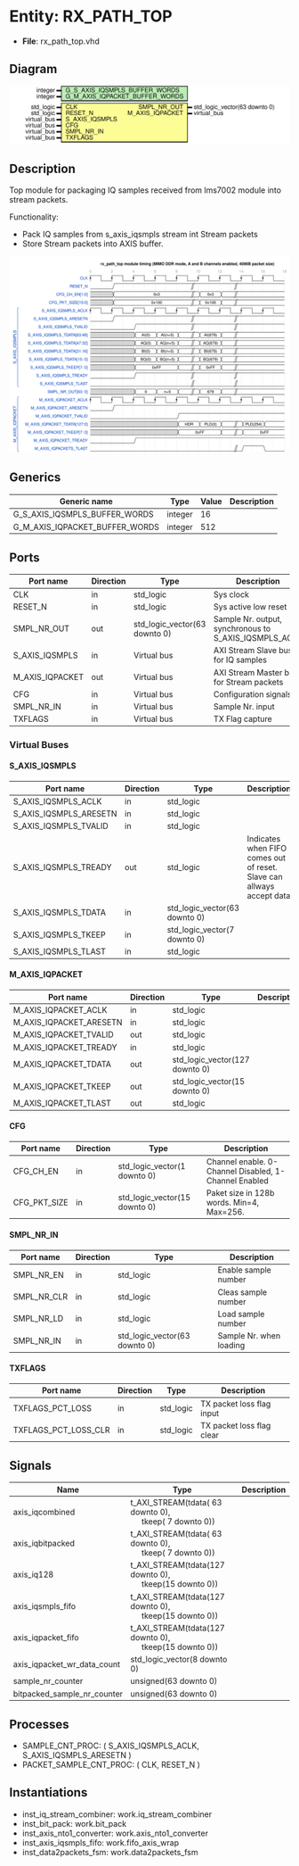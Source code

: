 
# Entity: RX_PATH_TOP 
- **File**: rx_path_top.vhd

## Diagram
![Diagram](RX_PATH_TOP.svg "Diagram")
## Description

Top module for packaging IQ samples received from lms7002 module into stream packets.

Functionality:
- Pack IQ samples from s_axis_iqsmpls stream int Stream packets
- Store Stream packets into AXIS buffer.





![alt text](wavedrom_FE2p0.svg "title")

 


## Generics

| Generic name                   | Type    | Value | Description |
| ------------------------------ | ------- | ----- | ----------- |
| G_S_AXIS_IQSMPLS_BUFFER_WORDS  | integer | 16    |             |
| G_M_AXIS_IQPACKET_BUFFER_WORDS | integer | 512   |             |

## Ports

| Port name       | Direction | Type                          | Description                                           |
| --------------- | --------- | ----------------------------- | ----------------------------------------------------- |
| CLK             | in        | std_logic                     | Sys clock                                             |
| RESET_N         | in        | std_logic                     | Sys active low reset                                  |
| SMPL_NR_OUT     | out       | std_logic_vector(63 downto 0) | Sample Nr. output, synchronous to S_AXIS_IQSMPLS_ACLK |
| S_AXIS_IQSMPLS  | in        | Virtual bus                   | AXI Stream Slave bus for IQ samples                   |
| M_AXIS_IQPACKET | out       | Virtual bus                   | AXI Stream Master bus for Stream packets              |
| CFG             | in        | Virtual bus                   | Configuration signals                                 |
| SMPL_NR_IN      | in        | Virtual bus                   | Sample Nr. input                                      |
| TXFLAGS         | in        | Virtual bus                   | TX Flag capture                                       |

### Virtual Buses

#### S_AXIS_IQSMPLS

| Port name              | Direction | Type                          | Description                                                           |
| ---------------------- | --------- | ----------------------------- | --------------------------------------------------------------------- |
| S_AXIS_IQSMPLS_ACLK    | in        | std_logic                     |                                                                       |
| S_AXIS_IQSMPLS_ARESETN | in        | std_logic                     |                                                                       |
| S_AXIS_IQSMPLS_TVALID  | in        | std_logic                     |                                                                       |
| S_AXIS_IQSMPLS_TREADY  | out       | std_logic                     | Indicates when FIFO comes out of reset. Slave can allways accept data |
| S_AXIS_IQSMPLS_TDATA   | in        | std_logic_vector(63 downto 0) |                                                                       |
| S_AXIS_IQSMPLS_TKEEP   | in        | std_logic_vector(7 downto 0)  |                                                                       |
| S_AXIS_IQSMPLS_TLAST   | in        | std_logic                     |                                                                       |
#### M_AXIS_IQPACKET

| Port name               | Direction | Type                           | Description |
| ----------------------- | --------- | ------------------------------ | ----------- |
| M_AXIS_IQPACKET_ACLK    | in        | std_logic                      |             |
| M_AXIS_IQPACKET_ARESETN | in        | std_logic                      |             |
| M_AXIS_IQPACKET_TVALID  | out       | std_logic                      |             |
| M_AXIS_IQPACKET_TREADY  | in        | std_logic                      |             |
| M_AXIS_IQPACKET_TDATA   | out       | std_logic_vector(127 downto 0) |             |
| M_AXIS_IQPACKET_TKEEP   | out       | std_logic_vector(15 downto 0)  |             |
| M_AXIS_IQPACKET_TLAST   | out       | std_logic                      |             |
#### CFG

| Port name    | Direction | Type                          | Description                                            |
| ------------ | --------- | ----------------------------- | ------------------------------------------------------ |
| CFG_CH_EN    | in        | std_logic_vector(1 downto 0)  | Channel enable. 0- Channel Disabled, 1-Channel Enabled |
| CFG_PKT_SIZE | in        | std_logic_vector(15 downto 0) | Paket size in 128b words. Min=4, Max=256.              |
#### SMPL_NR_IN

| Port name   | Direction | Type                          | Description             |
| ----------- | --------- | ----------------------------- | ----------------------- |
| SMPL_NR_EN  | in        | std_logic                     | Enable sample number    |
| SMPL_NR_CLR | in        | std_logic                     | Cleas sample number     |
| SMPL_NR_LD  | in        | std_logic                     | Load sample number      |
| SMPL_NR_IN  | in        | std_logic_vector(63 downto 0) | Sample Nr. when loading |
#### TXFLAGS

| Port name            | Direction | Type      | Description               |
| -------------------- | --------- | --------- | ------------------------- |
| TXFLAGS_PCT_LOSS     | in        | std_logic | TX packet loss flag input |
| TXFLAGS_PCT_LOSS_CLR | in        | std_logic | TX packet loss flag clear |

## Signals

| Name                        | Type                                                                                      | Description |
| --------------------------- | ----------------------------------------------------------------------------------------- | ----------- |
| axis_iqcombined             | t_AXI_STREAM(tdata( 63 downto 0),<br><span style="padding-left:20px"> tkeep( 7 downto 0)) |             |
| axis_iqbitpacked            | t_AXI_STREAM(tdata( 63 downto 0),<br><span style="padding-left:20px"> tkeep( 7 downto 0)) |             |
| axis_iq128                  | t_AXI_STREAM(tdata(127 downto 0),<br><span style="padding-left:20px"> tkeep(15 downto 0)) |             |
| axis_iqsmpls_fifo           | t_AXI_STREAM(tdata(127 downto 0),<br><span style="padding-left:20px"> tkeep(15 downto 0)) |             |
| axis_iqpacket_fifo          | t_AXI_STREAM(tdata(127 downto 0),<br><span style="padding-left:20px"> tkeep(15 downto 0)) |             |
| axis_iqpacket_wr_data_count | std_logic_vector(8 downto 0)                                                              |             |
| sample_nr_counter           | unsigned(63 downto 0)                                                                     |             |
| bitpacked_sample_nr_counter | unsigned(63 downto 0)                                                                     |             |

## Processes
- SAMPLE_CNT_PROC: ( S_AXIS_IQSMPLS_ACLK, S_AXIS_IQSMPLS_ARESETN )
- PACKET_SAMPLE_CNT_PROC: ( CLK, RESET_N )

## Instantiations

- inst_iq_stream_combiner: work.iq_stream_combiner
- inst_bit_pack: work.bit_pack
- inst_axis_nto1_converter: work.axis_nto1_converter
- inst_axis_iqsmpls_fifo: work.fifo_axis_wrap
- inst_data2packets_fsm: work.data2packets_fsm
